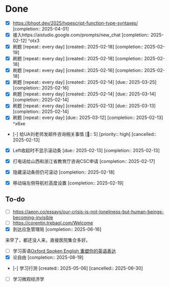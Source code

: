 # Done

- [x] https://bhoot.dev/2025/typescript-function-type-syntaxes/  [completion:: 2025-04-01]
- [x] 接入https://aistudio.google.com/prompts/new_chat  [completion:: 2025-02-12] ^otx3
- [x] 刷题  [repeat:: every day]  [created:: 2025-02-18]  [completion:: 2025-02-19]
- [x] 刷题  [repeat:: every day]  [created:: 2025-02-18]  [completion:: 2025-02-18]
- [x] 刷题  [repeat:: every day]  [created:: 2025-02-16]  [completion:: 2025-02-18]
- [x] 刷题  [repeat:: every day]  [created:: 2025-02-14]  [due:: 2025-03-25]  [completion:: 2025-02-16]
- [x] 刷题  [repeat:: every day]  [created:: 2025-02-14]  [due:: 2025-03-14]  [completion:: 2025-02-14]
- [x] 刷题  [repeat:: every day]  [created:: 2025-02-13]  [due:: 2025-03-13]  [completion:: 2025-02-14]
- [x] 刷题  [repeat:: every day]  [due:: 2025-03-12]  [completion:: 2025-02-13] ^x6xe
- [-] 给UA刘老师发邮件咨询相关事情  [🍅:: 5]  [priority:: high]  [cancelled:: 2025-02-13]
- [x] Left收起时不显示滚动条  [due:: 2025-02-13]  [completion:: 2025-02-13]
- [x] 打电话给山西和浙江省教育厅咨询CSC申请  [completion:: 2025-02-17]

- [x] 隐藏滚动条但仍可滚动  [completion:: 2025-02-18]
- [x] 移动端左侧导航栏高度设置  [completion:: 2025-02-19]

## To-do
- [ ] https://aeon.co/essays/our-crisis-is-not-loneliness-but-human-beings-becoming-invisible
- [ ] https://corentin.trebaol.com/Welcome
- [x] 到达应急管理局  [completion:: 2025-06-16]

来早了，都还没人来，直接医院集合多好。
- [ ] 学习英语[Oxford Spoken English 重塑你的英语表达](https://www.bilibili.com/video/BV1gwVLz5Eyi/?spm_id_from=333.337.search-card.all.click&vd_source=e73763f897ab8c92fdc67c477da1e273)
- [x] 论自由  [completion:: 2025-08-19]
- [-] 学习行测  [created:: 2025-05-06]  [cancelled:: 2025-06-30]
- [ ] 学习微观经济学